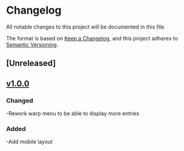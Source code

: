 # Changelog
All notable changes to this project will be documented in this file.

The format is based on [Keep a Changelog](https://keepachangelog.com/en/1.0.0/),
and this project adheres to [Semantic Versioning](https://semver.org/spec/v2.0.0.html).

## [Unreleased]

## [v1.0.0](https://github.com/cloudogu/warp-menu/releases/tag/v1.0.0)
### Changed
-Rework warp menu to be able to display more entries

### Added
-Add mobile layout 
